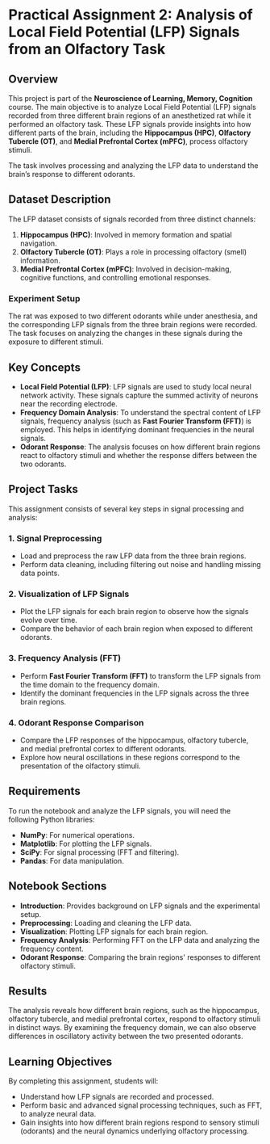 # Practical Assignment 2: Analysis of Local Field Potential (LFP) Signals from an Olfactory Task

## Overview
This project is part of the **Neuroscience of Learning, Memory, Cognition** course. The main objective is to analyze Local Field Potential (LFP) signals recorded from three different brain regions of an anesthetized rat while it performed an olfactory task. These LFP signals provide insights into how different parts of the brain, including the **Hippocampus (HPC)**, **Olfactory Tubercle (OT)**, and **Medial Prefrontal Cortex (mPFC)**, process olfactory stimuli.

The task involves processing and analyzing the LFP data to understand the brain’s response to different odorants.

## Dataset Description
The LFP dataset consists of signals recorded from three distinct channels:
1. **Hippocampus (HPC)**: Involved in memory formation and spatial navigation.
2. **Olfactory Tubercle (OT)**: Plays a role in processing olfactory (smell) information.
3. **Medial Prefrontal Cortex (mPFC)**: Involved in decision-making, cognitive functions, and controlling emotional responses.

### Experiment Setup
The rat was exposed to two different odorants while under anesthesia, and the corresponding LFP signals from the three brain regions were recorded. The task focuses on analyzing the changes in these signals during the exposure to different stimuli.

## Key Concepts
- **Local Field Potential (LFP)**: LFP signals are used to study local neural network activity. These signals capture the summed activity of neurons near the recording electrode.
- **Frequency Domain Analysis**: To understand the spectral content of LFP signals, frequency analysis (such as **Fast Fourier Transform (FFT)**) is employed. This helps in identifying dominant frequencies in the neural signals.
- **Odorant Response**: The analysis focuses on how different brain regions react to olfactory stimuli and whether the response differs between the two odorants.

## Project Tasks
This assignment consists of several key steps in signal processing and analysis:
  
### 1. Signal Preprocessing
- Load and preprocess the raw LFP data from the three brain regions.
- Perform data cleaning, including filtering out noise and handling missing data points.

### 2. Visualization of LFP Signals
- Plot the LFP signals for each brain region to observe how the signals evolve over time.
- Compare the behavior of each brain region when exposed to different odorants.

### 3. Frequency Analysis (FFT)
- Perform **Fast Fourier Transform (FFT)** to transform the LFP signals from the time domain to the frequency domain.
- Identify the dominant frequencies in the LFP signals across the three brain regions.
  
### 4. Odorant Response Comparison
- Compare the LFP responses of the hippocampus, olfactory tubercle, and medial prefrontal cortex to different odorants.
- Explore how neural oscillations in these regions correspond to the presentation of the olfactory stimuli.

## Requirements
To run the notebook and analyze the LFP signals, you will need the following Python libraries:
- **NumPy**: For numerical operations.
- **Matplotlib**: For plotting the LFP signals.
- **SciPy**: For signal processing (FFT and filtering).
- **Pandas**: For data manipulation.

## Notebook Sections
- **Introduction**: Provides background on LFP signals and the experimental setup.
- **Preprocessing**: Loading and cleaning the LFP data.
- **Visualization**: Plotting LFP signals for each brain region.
- **Frequency Analysis**: Performing FFT on the LFP data and analyzing the frequency content.
- **Odorant Response**: Comparing the brain regions' responses to different olfactory stimuli.
  
## Results
The analysis reveals how different brain regions, such as the hippocampus, olfactory tubercle, and medial prefrontal cortex, respond to olfactory stimuli in distinct ways. By examining the frequency domain, we can also observe differences in oscillatory activity between the two presented odorants.

## Learning Objectives
By completing this assignment, students will:

- Understand how LFP signals are recorded and processed.
- Perform basic and advanced signal processing techniques, such as FFT, to analyze neural data.
- Gain insights into how different brain regions respond to sensory stimuli (odorants) and the neural dynamics underlying olfactory processing.

